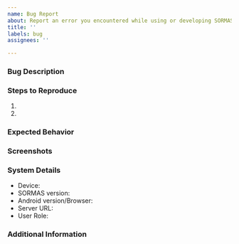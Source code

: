 ```yaml
---
name: Bug Report
about: Report an error you encountered while using or developing SORMAS.
title: ''
labels: bug
assignees: ''

---
```


<!--
If you've never submitted an issue to the SORMAS repository before or this is your first time using this template, please read the Contributing guidelines (accessible in the right sidebar) for an explanation about the information we'd like you to provide.
-->
### Bug Description

### Steps to Reproduce
1.
2.

### Expected Behavior

### Screenshots

### System Details
* Device:
* SORMAS version:
* Android version/Browser:
* Server URL:
* User Role:

### Additional Information
